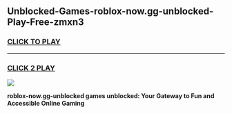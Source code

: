 
## Unblocked-Games-roblox-now.gg-unblocked-Play-Free-zmxn3
<h3>
<a href="https://premium76.site?title=roblox-now.gg-unblocked&ref=10A">CLICK TO PLAY</a></h3>
<hr>

<h3>
<a href="https://premium76.site?title=roblox-now.gg-unblocked&ref=10A">CLICK 2 PLAY</a>
  
</h3>

<a href="https://premium76.site?title=roblox-now.gg-unblocked&ref=10A"><img src="https://clearcache.store/games.png"></a>


**roblox-now.gg-unblocked games unblocked: Your Gateway to Fun and Accessible Online Gaming**
